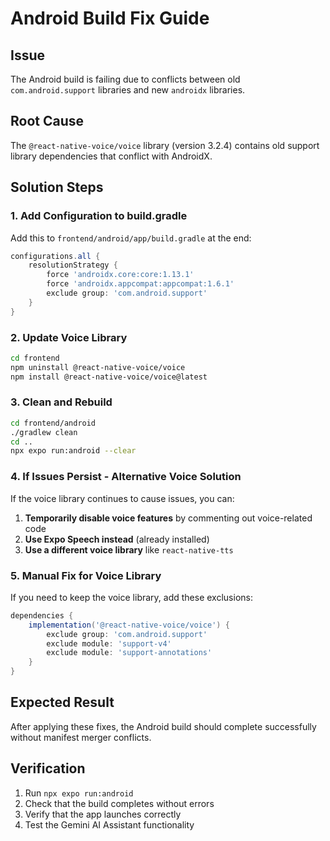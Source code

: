 # Android Build Fix Guide

## Issue
The Android build is failing due to conflicts between old `com.android.support` libraries and new `androidx` libraries.

## Root Cause
The `@react-native-voice/voice` library (version 3.2.4) contains old support library dependencies that conflict with AndroidX.

## Solution Steps

### 1. Add Configuration to build.gradle
Add this to `frontend/android/app/build.gradle` at the end:

```gradle
configurations.all {
    resolutionStrategy {
        force 'androidx.core:core:1.13.1'
        force 'androidx.appcompat:appcompat:1.6.1'
        exclude group: 'com.android.support'
    }
}
```

### 2. Update Voice Library
```bash
cd frontend
npm uninstall @react-native-voice/voice
npm install @react-native-voice/voice@latest
```

### 3. Clean and Rebuild
```bash
cd frontend/android
./gradlew clean
cd ..
npx expo run:android --clear
```

### 4. If Issues Persist - Alternative Voice Solution
If the voice library continues to cause issues, you can:

1. **Temporarily disable voice features** by commenting out voice-related code
2. **Use Expo Speech instead** (already installed)
3. **Use a different voice library** like `react-native-tts`

### 5. Manual Fix for Voice Library
If you need to keep the voice library, add these exclusions:

```gradle
dependencies {
    implementation('@react-native-voice/voice') {
        exclude group: 'com.android.support'
        exclude module: 'support-v4'
        exclude module: 'support-annotations'
    }
}
```

## Expected Result
After applying these fixes, the Android build should complete successfully without manifest merger conflicts.

## Verification
1. Run `npx expo run:android`
2. Check that the build completes without errors
3. Verify that the app launches correctly
4. Test the Gemini AI Assistant functionality 